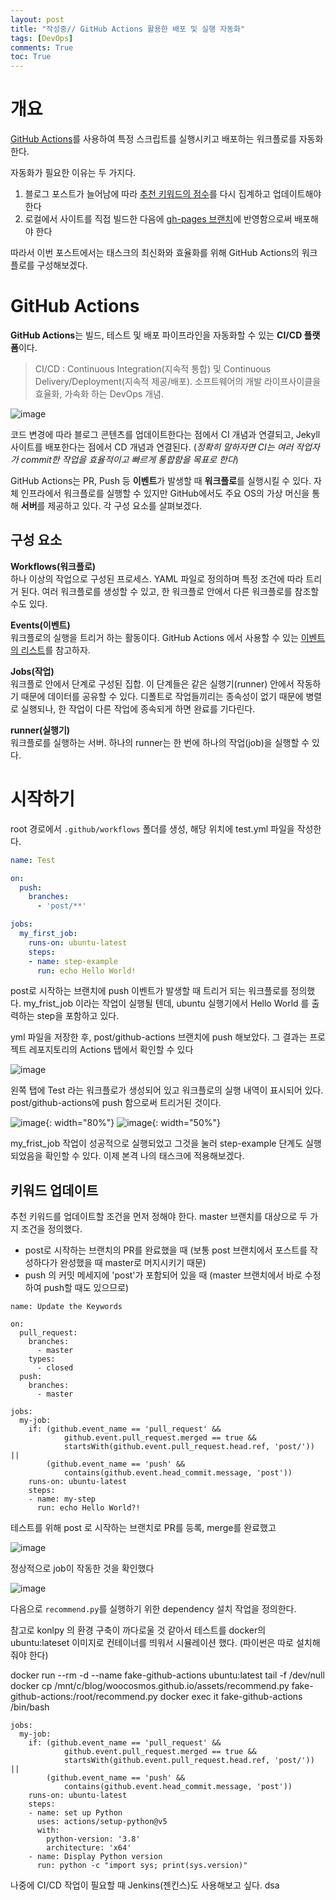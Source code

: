 ```yaml
---
layout: post
title: "작성중// GitHub Actions 활용한 배포 및 실행 자동화"
tags: [DevOps]
comments: True
toc: True
---
```


# 개요

[GitHub Actions](https://docs.github.com/ko/actions)를 사용하여 특정 스크립트를 실행시키고 배포하는 워크플로를 자동화한다.  

자동화가 필요한 이유는 두 가지다.

1. 블로그 포스트가 늘어남에 따라 [추천 키워드의 점수](https://woocosmos.github.io/search-page-dev/#%ED%82%A4%EC%9B%8C%EB%93%9C-%EC%B6%94%EC%B2%9C)를 다시 집계하고 업데이트해야 한다
2. 로컬에서 사이트를 직접 빌드한 다음에 [gh-pages 브랜치](http://woocosmos.github.io/blog-history/#gh-pages-%EC%83%9D%EC%84%B1)에 반영함으로써 배포해야 한다

따라서 이번 포스트에서는 태스크의 최신화와 효율화를 위해 GitHub Actions의 워크플로를 구성해보겠다.

# GitHub Actions

**GitHub Actions**는 빌드, 테스트 및 배포 파이프라인을 자동화할 수 있는 **CI/CD 플랫폼**이다.

> CI/CD : Continuous Integration(지속적 통합) 및 Continuous Delivery/Deployment(지속적 제공/배포). 소프트웨어의 개발 라이프사이클을 효율화, 가속화 하는 DevOps 개념.

![image](https://github.com/user-attachments/assets/b23f798b-4dc2-4415-a8ff-8eb446c6dce4)

코드 변경에 따라 블로그 콘텐츠를 업데이트한다는 점에서 CI 개념과 연결되고, Jekyll 사이트를 배포한다는 점에서 CD 개념과 연결된다. (*정확히 말하자면 CI는 여러 작업자가 commit한 작업을 효율적이고 빠르게 통합함을 목표로 한다*)

GitHub Actions는 PR, Push 등 **이벤트**가 발생할 때 **워크플로**를 실행시킬 수 있다. 자체 인프라에서 워크플로를 실행할 수 있지만 GitHub에서도 주요 OS의 가상 머신을 통해 **서버**를 제공하고 있다. 각 구성 요소를 살펴보겠다.

## 구성 요소
**Workflows(워크플로)**  
하나 이상의 작업으로 구성된 프로세스. YAML 파일로 정의하며 특정 조건에 따라 트리거 된다. 여러 워크플로를 생성할 수 있고, 한 워크플로 안에서 다른 워크플로를 참조할 수도 있다.

**Events(이벤트)**  
워크플로의 실행을 트리거 하는 활동이다. GitHub Actions 에서 사용할 수 있는 [이벤트의 리스트](https://docs.github.com/ko/actions/writing-workflows/choosing-when-your-workflow-runs/events-that-trigger-workflows)를 참고하자.

**Jobs(작업)**  
워크플로 안에서 단계로 구성된 집합. 이 단계들은 같은 실행기(runner) 안에서 작동하기 때문에 데이터를 공유할 수 있다. 디폴트로 작업들끼리는 종속성이 없기 때문에 병렬로 실행되나, 한 작업이 다른 작업에 종속되게 하면 완료를 기다린다.

**runner(실행기)**  
워크플로를 실행하는 서버. 하나의 runner는 한 번에 하나의 작업(job)을 실행할 수 있다.

# 시작하기

root 경로에서 `.github/workflows` 폴더를 생성, 해당 위치에 test.yml 파일을 작성한다.

```yaml
name: Test

on:
  push:
    branches:
      - 'post/**'

jobs:
  my_first_job:
    runs-on: ubuntu-latest
    steps:
    - name: step-example
      run: echo Hello World!
```

post로 시작하는 브랜치에 push 이벤트가 발생할 때 트리거 되는 워크플로를 정의했다. my_frist_job 이라는 작업이 실행될 텐데, ubuntu 실행기에서 Hello World 를 출력하는 step을 포함하고 있다.

yml 파일을 저장한 후, post/github-actions 브랜치에 push 해보았다. 그 결과는 프로젝트 레포지토리의 Actions 탭에서 확인할 수 있다

![image](https://github.com/user-attachments/assets/c657fa7a-03ce-41ef-85cb-3843bed9b570)

왼쪽 탭에 Test 라는 워크플로가 생성되어 있고 워크플로의 실행 내역이 표시되어 있다. post/github-actions에 push 함으로써 트리거된 것이다.

![image](https://github.com/user-attachments/assets/fa4487ef-855d-4617-a003-15904ba4ed74){: width="80%"}
![image](https://github.com/user-attachments/assets/c6b5fc64-481c-4be5-aba8-ae5d34be5d79){: width="50%"}

my_frist_job 작업이 성공적으로 실행되었고 그것을 눌러 step-example 단계도 실행되었음을 확인할 수 있다. 이제 본격 나의 태스크에 적용해보겠다.

## 키워드 업데이트

추천 키워드를 업데이트할 조건을 먼저 정해야 한다. master 브랜치를 대상으로 두 가지 조건을 정의했다.

- post로 시작하는 브랜치의 PR를 완료했을 때 (보통 post 브랜치에서 포스트를 작성하다가 완성했을 때 master로 머지시키기 때문)
- push 의 커밋 메세지에 'post'가 포함되어 있을 때 (master 브랜치에서 바로 수정하여 push할 때도 있으므로)

```
name: Update the Keywords

on:
  pull_request:
    branches:
      - master
    types:
      - closed
  push:
    branches:
      - master

jobs:
  my-job:
    if: (github.event_name == 'pull_request' &&
            github.event.pull_request.merged == true && 
            startsWith(github.event.pull_request.head.ref, 'post/')) ||
        (github.event_name == 'push' &&
            contains(github.event.head_commit.message, 'post'))
    runs-on: ubuntu-latest
    steps:
    - name: my-step
      run: echo Hello World?!
```

테스트를 위해 post 로 시작하는 브랜치로 PR를 등록, merge를 완료했고

![image](https://github.com/user-attachments/assets/60010781-a7c4-4d0a-b08d-f930d1fa5226)

정상적으로 job이 작동한 것을 확인했다

![image](https://github.com/user-attachments/assets/a5429a7c-5ff3-4d42-baaf-0251b2f848d2)

다음으로 `recommend.py`를 실행하기 위한 dependency 설치 작업을 정의한다.

참고로 konlpy 의 환경 구축이 까다로울 것 같아서 테스트를 docker의 ubuntu:lateset 이미지로 컨테이너를 띄워서 시뮬레이션 했다. (파이썬은 따로 설치해줘야 한다)

docker run --rm -d --name fake-github-actions ubuntu:latest tail -f /dev/null
docker cp /mnt/c/blog/woocosmos.github.io/assets/recommend.py fake-github-actions:/root/recommend.py
 docker exec it fake-github-actions /bin/bash


```
jobs:
  my-job:
    if: (github.event_name == 'pull_request' &&
            github.event.pull_request.merged == true && 
            startsWith(github.event.pull_request.head.ref, 'post/')) ||
        (github.event_name == 'push' &&
            contains(github.event.head_commit.message, 'post'))
    runs-on: ubuntu-latest
    steps:
    - name: set up Python
      uses: actions/setup-python@v5
      with:
        python-version: '3.8'
        architecture: 'x64'
    - name: Display Python version
      run: python -c "import sys; print(sys.version)"
```

나중에 CI/CD 작업이 필요할 때 Jenkins(젠킨스)도 사용해보고 싶다. dsa